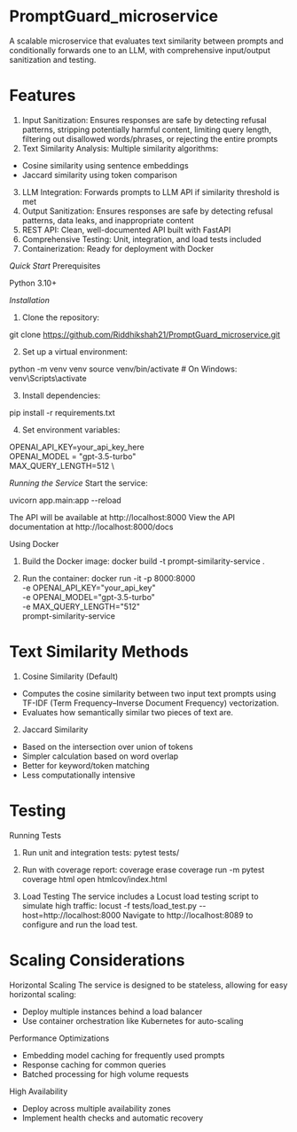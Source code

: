 # PromptGuard_microservice
A scalable microservice that evaluates text similarity between prompts and conditionally forwards one to an LLM, with comprehensive input/output sanitization and testing.

# Features

1. Input Sanitization: Ensures responses are safe by detecting refusal patterns, stripping potentially harmful content, limiting query  length, filtering out disallowed words/phrases, or rejecting the entire prompts
2. Text Similarity Analysis: Multiple similarity algorithms:
- Cosine similarity using sentence embeddings
- Jaccard similarity using token comparison
3. LLM Integration: Forwards prompts to LLM API if similarity threshold is met
4. Output Sanitization: Ensures responses are safe by detecting refusal patterns, data leaks, and inappropriate content
5. REST API: Clean, well-documented API built with FastAPI
6. Comprehensive Testing: Unit, integration, and load tests included
7. Containerization: Ready for deployment with Docker

*Quick Start*
Prerequisites

Python 3.10+

*Installation*
1. Clone the repository:

git clone https://github.com/Riddhikshah21/PromptGuard_microservice.git

2. Set up a virtual environment:

python -m venv venv
source venv/bin/activate  # On Windows: venv\Scripts\activate

3. Install dependencies:

pip install -r requirements.txt

4. Set environment variables:

OPENAI_API_KEY=your_api_key_here \
OPENAI_MODEL = "gpt-3.5-turbo" \
MAX_QUERY_LENGTH=512 \

*Running the Service*
Start the service: 

uvicorn app.main:app --reload 

The API will be available at http://localhost:8000
View the API documentation at http://localhost:8000/docs

Using Docker

1. Build the Docker image:
docker build -t prompt-similarity-service .

2. Run the container:
docker run -it -p 8000:8000 \
  -e OPENAI_API_KEY="your_api_key" \
  -e OPENAI_MODEL="gpt-3.5-turbo" \
  -e MAX_QUERY_LENGTH="512" \
  prompt-similarity-service

# Text Similarity Methods

1. Cosine Similarity (Default)
- Computes the cosine similarity between two input text prompts using TF-IDF (Term Frequency–Inverse Document Frequency) vectorization. 
- Evaluates how semantically similar two pieces of text are.

2. Jaccard Similarity
- Based on the intersection over union of tokens
- Simpler calculation based on word overlap
- Better for keyword/token matching
- Less computationally intensive

# Testing

Running Tests

1. Run unit and integration tests:
pytest tests/

2. Run with coverage report:
coverage erase
coverage run -m pytest
coverage html
open htmlcov/index.html

3. Load Testing
The service includes a Locust load testing script to simulate high traffic:
locust -f tests/load_test.py --host=http://localhost:8000
Navigate to http://localhost:8089 to configure and run the load test.


# Scaling Considerations

Horizontal Scaling
The service is designed to be stateless, allowing for easy horizontal scaling:
- Deploy multiple instances behind a load balancer
- Use container orchestration like Kubernetes for auto-scaling

Performance Optimizations
- Embedding model caching for frequently used prompts
- Response caching for common queries
- Batched processing for high volume requests

High Availability
- Deploy across multiple availability zones
- Implement health checks and automatic recovery
